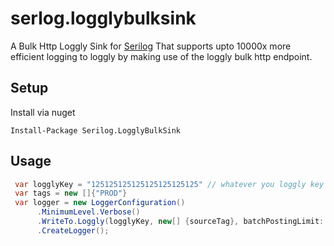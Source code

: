 # serlog.logglybulksink

A Bulk Http Loggly Sink for [Serilog](https://github.com/serilog/serilog)
That supports upto 10000x more efficient logging to loggly by making use of the loggly bulk http endpoint.

## Setup

Install via nuget
```
Install-Package Serilog.LogglyBulkSink
```

## Usage

```csharp
 var logglyKey = "125125125125125125125125" // whatever you loggly key is
 var tags = new []{"PROD"}
 var logger = new LoggerConfiguration()
      .MinimumLevel.Verbose()
      .WriteTo.Loggly(logglyKey, new[] {sourceTag}, batchPostingLimit: 10000, period: TimeSpan.FromSeconds(10))
      .CreateLogger();

```

